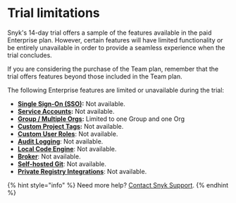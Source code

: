 # Trial limitations

Snyk's 14-day trial offers a sample of the features available in the paid Enterprise plan. However, certain features will have limited functionality or be entirely unavailable in order to provide a seamless experience when the trial concludes.

If you are considering the purchase of the Team plan, remember that the trial offers features beyond those included in the Team plan.

The following Enterprise features are limited or unavailable during the trial:

* [**Single Sign-On (SSO)**](../../enterprise-configuration/using-single-sign-on-sso-for-authentication/)**:** Not available.
* [**Service Accounts**](../../enterprise-configuration/service-accounts/)**:** Not available.
* [**Group / Multiple Orgs**](../../snyk-admin/manage-groups-and-organizations/)**:** Limited to one Group and one Org
* [**Custom Project Tags**](../../snyk-admin/introduction-to-snyk-projects/project-tags.md)**:** Not available.
* [**Custom User Roles**](../../snyk-admin/manage-permissions-and-roles/manage-member-roles.md): Not available.
* [**Audit Logging**](../../snyk-admin/user-management-with-the-snyk-api/retrieve-audit-logs-of-user-initiated-activity-by-api-for-an-org-or-group.md): Not available.
* [**Local Code Engine**](broken-reference): Not available.
* [**Broker**](../../enterprise-configuration/snyk-broker/): Not available.
* [**Self-hosted Git**](../../integrate-with-snyk/git-repositories-scms-integrations-with-snyk/snyk-github-enterprise-integration.md): Not available.
* [**Private Registry Integrations**](../../integrate-with-snyk/package-repository-integrations/): Not available.

{% hint style="info" %}
Need more help? [Contact Snyk Support](https://support.snyk.io/hc/en-us/requests/new).
{% endhint %}
